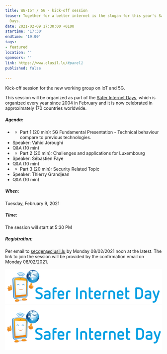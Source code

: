 ```yaml
---
title: WG-IoT / 5G - kick-off session
teaser: Together for a better internet is the slogan for this year's Safer Internet
  Days.
date: 2021-02-09 17:30:00 +0100
startime: '17:30'
endtime: '19:00'
tags:
- featured
location: ''
sponsors: ''
link: https://www.clusil.lu/#panel1
published: false

---
```

Kick-off session for the new working group on IoT and 5G.

This session will be organized as part of the [Safer Internet Days](https://www.saferinternetday.org/), which is organized every year since 2004 in February and it is now celebrated in approximately 170 countries worldwide.

##### Agenda:

* 
  * Part 1 (20 min): 5G Fundamental Presentation - Technical behaviour compare to previous technologies.
* Speaker: Vahid Joroughi
* Q&A (10 min)
* 
  * Part 2 (20 min): Challenges and applications for Luxembourg
* Speaker: Sébastien Faye
* Q&A (10 min)
* 
  * Part 3 (20 min): Security Related Topic
* Speaker: Thierry Grandjean
* Q&A (10 min)

##### When:

Tuesday, February 9, 2021

##### Time:

The session will start at 5:30 PM

##### Registration:

Per email to [secgen@clusil.lu](mailto:secgen@clusil.lu) by Monday 08/02/2021 noon at the latest. The link to join the session will be provided by the confirmation email on Monday 08/02/2021.

![](/assets/img/logo-sid2021.svg)![](/assets/img/screenshot-2021-01-20-at-09-02-53.png)